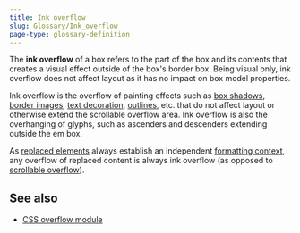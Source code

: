 ```yaml
---
title: Ink overflow
slug: Glossary/Ink_overflow
page-type: glossary-definition
---
```


The **ink overflow** of a box refers to the part of the box and its contents that creates a visual effect outside of the box's border box. Being visual only, ink overflow does not affect layout as it has no impact on box model properties.

Ink overflow is the overflow of painting effects such as [box shadows](/en-US/docs/Web/CSS/box-shadow), [border images](/en-US/docs/Web/CSS/CSS_Backgrounds_and_Borders), [text decoration](/en-US/docs/Web/CSS/CSS_Text_Decoration), [outlines](/en-US/docs/Web/CSS/outline), etc. that do not affect layout or otherwise extend the scrollable overflow area. Ink overflow is also the overhanging of glyphs, such as ascenders and descenders extending outside the em box.

As [replaced elements](/en-US/docs/Web/CSS/Replaced_element) always establish an independent [formatting context](/en-US/docs/Web/CSS/CSS_Flow_Layout/Intro_to_formatting_contexts), any overflow of replaced content is always ink overflow (as opposed to [scrollable overflow](/en-US/docs/Learn/CSS/Building_blocks/Overflowing_content)).

## See also

- [CSS overflow module](/en-US/docs/Web/CSS/CSS_Overflow)
